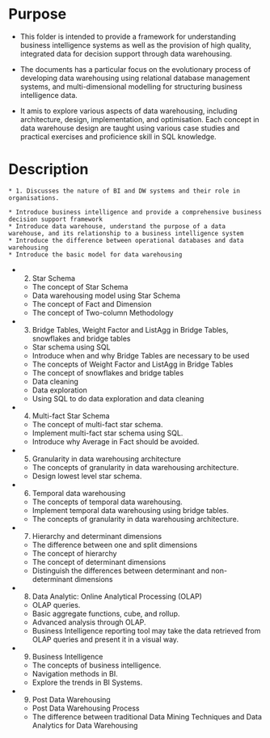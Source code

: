 # Purpose

* This folder is intended to provide a framework for understanding business intelligence systems as well as the provision of high quality, integrated data for decision support through data warehousing. 
* The documents has a particular focus on the evolutionary process of developing data warehousing using relational database management systems, and multi-dimensional modelling for structuring business intelligence data.

* It amis to explore various aspects of data warehousing, including architecture, design, implementation, and optimisation. Each concept in data warehouse design are taught using various case studies and practical exercises
and proficience skill in SQL knowledge.

# Description

```
* 1. Discusses the nature of BI and DW systems and their role in organisations. 
```
    * Introduce business intelligence and provide a comprehensive business decision support framework
    * Introduce data warehouse, understand the purpose of a data warehouse, and its relationship to a business intelligence system
    * Introduce the difference between operational databases and data warehousing
    * Introduce the basic model for data warehousing

* 2. Star Schema
    * The concept of Star Schema
    * Data warehousing model using Star Schema
    * The concept of Fact and Dimension
    * The concept of Two-column Methodology

* 3. Bridge Tables, Weight Factor and ListAgg in Bridge Tables, snowflakes and bridge tables
    * Star schema using SQL
    * Introduce when and why Bridge Tables are necessary to be used
    * The concepts of Weight Factor and ListAgg in Bridge Tables
    * The concept of snowflakes and bridge tables
    * Data cleaning
    * Data exploration
    * Using SQL to do data exploration and data cleaning
 
 * 4. Multi-fact Star Schema
    * The concept of multi-fact star schema.
    * Implement multi-fact star schema using SQL.
    * Introduce why Average in Fact should be avoided.
 
 * 5. Granularity in data warehousing architecture
    * The concepts of granularity in data warehousing architecture.
    * Design lowest level star schema.

 * 6. Temporal data warehousing
    * The concepts of temporal data warehousing.
    * Implement temporal data warehousing using bridge tables.
    * The concepts of granularity in data warehousing architecture.

 * 7. Hierarchy and determinant dimensions
    * The difference between one and split dimensions
    * The concept of hierarchy
    * The concept of determinant dimensions
    * Distinguish the differences between determinant and non-determinant dimensions
   
 
  * 8. Data Analytic: Online Analytical Processing (OLAP)
    * OLAP queries.
    * Basic aggregate functions, cube, and rollup.
    * Advanced analysis through OLAP.
    * Business Intelligence reporting tool may take the data retrieved from OLAP queries and present it in a visual way.
 
  * 9. Business Intelligence
    * The concepts of business intelligence.
    * Navigation methods in BI.
    * Explore the trends in BI Systems.

  * 9. Post Data Warehousing
    * Post Data Warehousing Process
    * The difference between traditional Data Mining Techniques and Data Analytics for Data Warehousing
